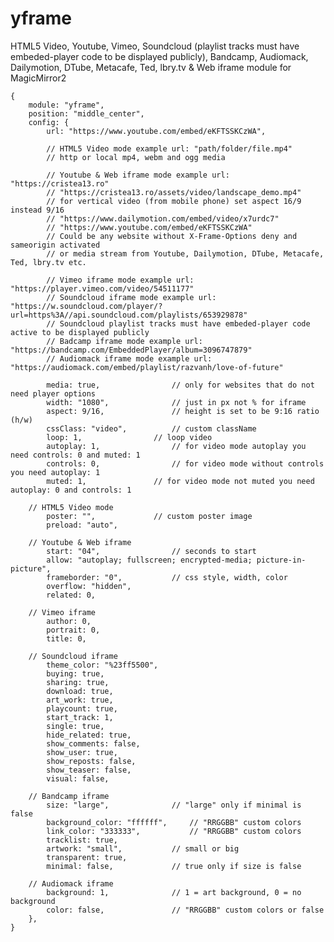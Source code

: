 # yframe

HTML5 Video, Youtube, Vimeo, Soundcloud (playlist tracks must have embeded-player code to be displayed publicly), Bandcamp, Audiomack, Dailymotion, DTube, Metacafe, Ted, lbry.tv & Web iframe module for MagicMirror2

	{
		module: "yframe",
		position: "middle_center",
		config: {
			url: "https://www.youtube.com/embed/eKFTSSKCzWA",

			// HTML5 Video mode example url: "path/folder/file.mp4"
			// http or local mp4, webm and ogg media

			// Youtube & Web iframe mode example url: "https://cristea13.ro"
			// "https://cristea13.ro/assets/video/landscape_demo.mp4"
			// for vertical video (from mobile phone) set aspect 16/9 instead 9/16
			// "https://www.dailymotion.com/embed/video/x7urdc7"
			// "https://www.youtube.com/embed/eKFTSSKCzWA"
			// Could be any website without X-Frame-Options deny and sameorigin activated
			// or media stream from Youtube, Dailymotion, DTube, Metacafe, Ted, lbry.tv etc.

			// Vimeo iframe mode example url: "https://player.vimeo.com/video/54511177"
			// Soundcloud iframe mode example url: "https://w.soundcloud.com/player/?url=https%3A//api.soundcloud.com/playlists/653929878"
			// Soundcloud playlist tracks must have embeded-player code active to be displayed publicly
			// Badcamp iframe mode example url: "https://bandcamp.com/EmbeddedPlayer/album=3096747879"
			// Audiomack iframe mode example url: "https://audiomack.com/embed/playlist/razvanh/love-of-future"

			media: true,				// only for websites that do not need player options
			width: "1080",				// just in px not % for iframe
			aspect: 9/16,				// height is set to be 9:16 ratio (h/w)
			cssClass: "video",			// custom className
			loop: 1,				// loop video
			autoplay: 1,				// for video mode autoplay you need controls: 0 and muted: 1
			controls: 0,				// for video mode without controls you need autoplay: 1
			muted: 1,				// for video mode not muted you need autoplay: 0 and controls: 1

		// HTML5 Video mode
			poster: "",				// custom poster image
			preload: "auto",

		// Youtube & Web iframe
			start: "04",				// seconds to start
			allow: "autoplay; fullscreen; encrypted-media; picture-in-picture",
			frameborder: "0",			// css style, width, color
			overflow: "hidden",
			related: 0,

		// Vimeo iframe
			author: 0,
			portrait: 0,
			title: 0,

		// Soundcloud iframe
			theme_color: "%23ff5500",
			buying: true,
			sharing: true,
			download: true,
			art_work: true,
			playcount: true,
			start_track: 1,
			single: true,
			hide_related: true,
			show_comments: false,
			show_user: true,
			show_reposts: false,
			show_teaser: false,
			visual: false,

		// Bandcamp iframe
			size: "large",				// "large" only if minimal is false
			background_color: "ffffff",		// "RRGGBB" custom colors
			link_color: "333333",			// "RRGGBB" custom colors
			tracklist: true,
			artwork: "small",			// small or big
			transparent: true,
			minimal: false,				// true only if size is false

		// Audiomack iframe
			background: 1,				// 1 = art background, 0 = no background
			color: false,				// "RRGGBB" custom colors or false
		},
	}
